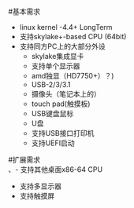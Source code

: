 #基本需求
- linux kernel -4.4+ LongTerm
- 支持skylake+-based CPU (64bit)
- 支持同方PC上的大部分外设
  - skylake集成显卡
  - 支持单个显示器
  - amd独显（HD7750+）？)
  - USB-2/3/3.1
  - 摄像头（笔记本上的）
  - touch pad(触摸板)
  - USB键盘鼠标
  - U盘
  - 支持USB接口打印机
  - 支持UEFI启动

#扩展需求  
、- 支持其他桌面x86-64 CPU
  - 支持多显示器
  - 支持触摸屏
